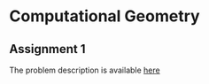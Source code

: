 # Computational Geometry
## Assignment 1
The problem description is available [here](<Offline 1/Assignment 1.pdf>)